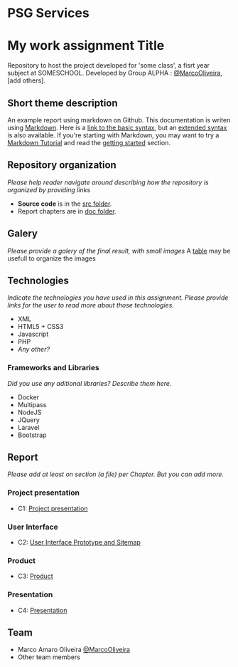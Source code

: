 # PSG Services
# My work assignment Title

Repository to host the project developed for 'some class', a fisrt year subject at SOMESCHOOL. Developed by Group ALPHA : [@MarcoOliveira](https://github.com/marcoamarooliveira), [add others].

## Short theme description

An example report using markdown on Github. This documentation is writen using [Markdown](https://www.markdownguide.org/). Here is a [link to the basic syntax](https://www.markdownguide.org/basic-syntax), but an [extended syntax](https://www.markdownguide.org/extended-syntax/) is also available. If you're starting with Markdown, you may want to try a [Markdown Tutorial](https://www.markdowntutorial.com/) and read the [getting started](https://www.markdownguide.org/getting-started/) section.

## Repository organization

_Please help reader navigate around describing how the repository is organized by providing links_
* **Source code** is in the [src folder](https://github.com/exemploTrabalho/report/src).
* Report chapters are in [doc folder](https://github.com/exemploTrabalho/report/doc).

## Galery

_Please provide a galery of the final result, with small images_
A [table](https://www.markdownguide.org/extended-syntax/#tables) may be usefull to organize the images

## Technologies

_Indicate the technologies you have used in this assignment. Please provide links for the user to read more about those technologies._
* XML
* HTML5 + CSS3
* Javascript
* PHP
* _Any other?_

### Frameworks and Libraries

_Did you use any aditional libraries? Describe them here._
* Docker
* Multipass
* NodeJS
* JQuery
* Laravel
* Bootstrap

## Report
_Please add at least on section (a file) per Chapter. But you can add more._

### Project presentation
* C1: [Project presentation](doc/c1.md)
### User Interface 
* C2: [User Interface Prototype and Sitemap](doc/c2.md)
### Product
* C3: [Product](doc/c3.md)
### Presentation
* C4: [Presentation](doc/c4.md)

## Team
* Marco Amaro Oliveira [@MarcoOliveira](https://github.com/marcoamarooliveira)
* Other team members

